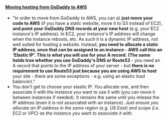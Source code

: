 
#### [Moving hosting from GoDaddy to AWS](http://serverfault.com/questions/611805/switching-hosting-from-godaddy-to-aws)
* "In order to move from GoDaddy to AWS, you can a) **just move your code to AWS** (if you have a static website, move it to S3 instead of EC2), **and point your GoDaddy DNS records at your new host** (e.g. your EC2 instance's IP address). In EC2, your instance's IP address will change when the instance reboots, etc. As such it is a dynamic IP address, not well suited for hosting a website. Instead, **you need to allocate a static IP address, once that can be assigned to an instance - AWS call this an 'Elastic IP'. This is what you will use for your A record. (The same holds true whether you use GoDaddy's DNS or Route53** - you need an A record that points to the IP address of your server - but **there is no requirement to use Route53 just because you are using AWS to host** your site - there are some exceptions - e.g. using an elastic load balancer)."
* You don't get to choose your elastic IP. You allocate one, and then associate it with the instance you want to use it with (you can move it between instances if needed). It remains the same until you release the IP address (even it is not associated with an instance). *Just ensure you allocate an IP address in the same region (e.g. US East) and scope (i.e. EC2 or VPC) as the instance you want to associate it with*.